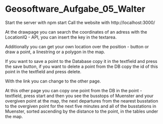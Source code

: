 # Geosoftware_Aufgabe_05_Walter
 
Start the server with npm start
Call the website with http://localhost:3000/

At the drawpage you can search the coordinates of an adress with the LocationIQ - API,
you can insert the key in the textarea.

Additionally you can get your own location over the position - button or draw a point, a
linestring or a polygon in the map.

If you want to save a point to the Database copy it in the textfield and press the save button,
if you want to delete a point from the DB copy the id of this point in the textfield and press delete.

With the link you can change to the other page.

At this other page you can copy one point from the DB in the point - textfield, press start and then
you see the busstops of Muenster and your overgiven point at the map, the next departures from the 
nearest busstation to the overgiven point for the next five minutes and all of the busstations in Muenster,
sorted ascending by the distance to the point, in the tables under the map.